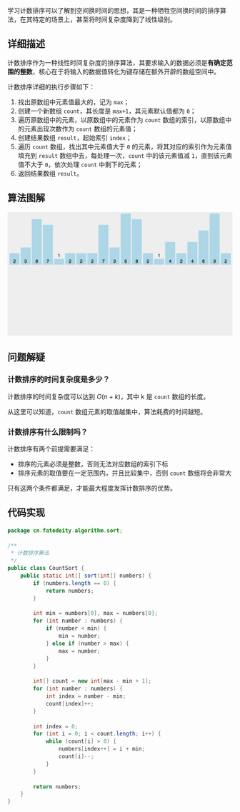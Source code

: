 
学习计数排序可以了解到空间换时间的思想，其是一种牺牲空间换时间的排序算法，在其特定的场景上，甚至将时间复杂度降到了线性级别。

<!--more-->

## 详细描述

计数排序作为一种线性时间复杂度的排序算法，其要求输入的数据必须是**有确定范围的整数**，核心在于将输入的数据值转化为键存储在额外开辟的数组空间中。

计数排序详细的执行步骤如下：

1. 找出原数组中元素值最大的，记为 `max`；
2. 创建一个新数组 `count`，其长度是 `max+1`，其元素默认值都为 `0`；
3. 遍历原数组中的元素，以原数组中的元素作为 `count` 数组的索引，以原数组中的元素出现次数作为 `count` 数组的元素值；
4. 创建结果数组 `result`，起始索引 `index`；
5. 遍历 `count` 数组，找出其中元素值大于 `0` 的元素，将其对应的索引作为元素值填充到 `result` 数组中去，每处理一次，`count` 中的该元素值减 `1`，直到该元素值不大于 `0`，依次处理 `count` 中剩下的元素；
6. 返回结果数组 `result`。

## 算法图解

![计数排序](assets/计数排序.gif)

## 问题解疑

### 计数排序的时间复杂度是多少？

计数排序的时间复杂度可以达到 $O(n+k)$，其中 k 是 `count` 数组的长度。

从这里可以知道，`count` 数组元素的取值越集中，算法耗费的时间越短。

### 计数排序有什么限制吗？

计数排序有两个前提需要满足：

- 排序的元素必须是整数，否则无法对应数组的索引下标
- 排序元素的取值要在一定范围内，并且比较集中，否则 `count` 数组将会非常大

只有这两个条件都满足，才能最大程度发挥计数排序的优势。

## 代码实现

```java
package cn.fatedeity.algorithm.sort;

/**
 * 计数排序算法
 */
public class CountSort {
    public static int[] sort(int[] numbers) {
        if (numbers.length == 0) {
            return numbers;
        }

        int min = numbers[0], max = numbers[0];
        for (int number : numbers) {
            if (number < min) {
                min = number;
            } else if (number > max) {
                max = number;
            }
        }

        int[] count = new int[max - min + 1];
        for (int number : numbers) {
            int index = number - min;
            count[index]++;
        }

        int index = 0;
        for (int i = 0; i < count.length; i++) {
            while (count[i] > 0) {
                numbers[index++] = i + min;
                count[i]--;
            }
        }

        return numbers;
    }
}
```

